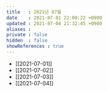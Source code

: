 ```yaml
---
title   : 2021년 07월 
date    : 2021-07-01 22:00:22 +0900
updated : 2021-07-04 21:32:45 +0900
aliases : 
private : false
hidden  : false
showReferences : true
---
```

- [[2021-07-01]] 
- [[2021-07-02]]
- [[2021-07-03]]
- [[2021-07-04]]
 

